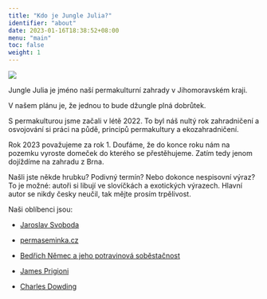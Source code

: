 ```yaml
---
title: "Kdo je Jungle Julia?"
identifier: "about"
date: 2023-01-16T18:38:52+08:00
menu: "main"
toc: false
weight: 1
---
```


<img class="center" src="/image/jungle-julia-logo.png" />

Jungle Julia je jméno naší permakulturní zahrady v Jihomoravském kraji.

<!--more-->

V našem plánu je, že jednou to bude džungle plná dobrůtek.

S permakulturou jsme začali v létě 2022. To byl náš nultý rok zahradničení a
osvojování si práci na půdě, principů permakultury a ekozahradničení.

Rok 2023 považujeme za rok 1. Doufáme, že do konce roku nám na pozemku vyroste
domeček do kterého se přestěhujeme. Zatím tedy jenom dojíždíme na zahradu z
Brna.

Našli jste někde hrubku? Podivný termín? Nebo dokonce nespisovní výraz? To je
možné: autoři si libují ve slovíčkách a exotických výrazech. Hlavní autor se
nikdy česky neučil, tak mějte prosím trpělivost.

Naši oblíbenci jsou:

* [Jaroslav Svoboda](http://www.ekozahrady.com/)

* [permaseminka.cz](https://permaseminka.cz/)

* [Bedřich Němec a jeho potravinová soběstačnost](http://potravinovasobestacnost.cz/)

* [James Prigioni](https://www.youtube.com/channel/UC9V_-gqJsZNOy4v_HqbRz3w)

* [Charles Dowding](https://charlesdowding.co.uk/)

